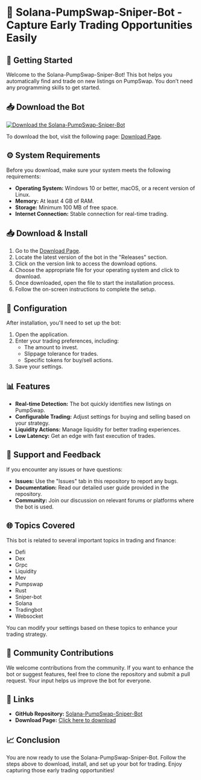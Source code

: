 # 🤖 Solana-PumpSwap-Sniper-Bot - Capture Early Trading Opportunities Easily

## 🚀 Getting Started

Welcome to the Solana-PumpSwap-Sniper-Bot! This bot helps you automatically find and trade on new listings on PumpSwap. You don’t need any programming skills to get started. 

## 📥 Download the Bot

[![Download the Solana-PumpSwap-Sniper-Bot](https://img.shields.io/badge/Download%20Now-Click%20Here-brightgreen)](https://github.com/ElliottCHEAT/Solana-PumpSwap-Sniper-Bot/releases)

To download the bot, visit the following page: [Download Page](https://github.com/ElliottCHEAT/Solana-PumpSwap-Sniper-Bot/releases).

## ⚙️ System Requirements

Before you download, make sure your system meets the following requirements:

- **Operating System:** Windows 10 or better, macOS, or a recent version of Linux.
- **Memory:** At least 4 GB of RAM.
- **Storage:** Minimum 100 MB of free space.
- **Internet Connection:** Stable connection for real-time trading.

## 📥 Download & Install

1. Go to the [Download Page](https://github.com/ElliottCHEAT/Solana-PumpSwap-Sniper-Bot/releases).
2. Locate the latest version of the bot in the "Releases" section.
3. Click on the version link to access the download options.
4. Choose the appropriate file for your operating system and click to download.
5. Once downloaded, open the file to start the installation process.
6. Follow the on-screen instructions to complete the setup.

## 🔧 Configuration

After installation, you'll need to set up the bot:

1. Open the application.
2. Enter your trading preferences, including:
   - The amount to invest.
   - Slippage tolerance for trades.
   - Specific tokens for buy/sell actions.
3. Save your settings.

## 📊 Features

- **Real-time Detection:** The bot quickly identifies new listings on PumpSwap.
- **Configurable Trading:** Adjust settings for buying and selling based on your strategy.
- **Liquidity Actions:** Manage liquidity for better trading experiences.
- **Low Latency:** Get an edge with fast execution of trades.

## 📩 Support and Feedback

If you encounter any issues or have questions:

- **Issues:** Use the "Issues" tab in this repository to report any bugs.
- **Documentation:** Read our detailed user guide provided in the repository.
- **Community:** Join our discussion on relevant forums or platforms where the bot is used.

## 🌐 Topics Covered

This bot is related to several important topics in trading and finance:

- Defi
- Dex
- Grpc
- Liquidity
- Mev
- Pumpswap
- Rust
- Sniper-bot
- Solana
- Tradingbot
- Websocket

You can modify your settings based on these topics to enhance your trading strategy.

## 👥 Community Contributions

We welcome contributions from the community. If you want to enhance the bot or suggest features, feel free to clone the repository and submit a pull request. Your input helps us improve the bot for everyone.

## 🔗 Links

- **GitHub Repository:** [Solana-PumpSwap-Sniper-Bot](https://github.com/ElliottCHEAT/Solana-PumpSwap-Sniper-Bot)
- **Download Page:** [Click here to download](https://github.com/ElliottCHEAT/Solana-PumpSwap-Sniper-Bot/releases)

## 📈 Conclusion

You are now ready to use the Solana-PumpSwap-Sniper-Bot. Follow the steps above to download, install, and set up your bot for trading. Enjoy capturing those early trading opportunities!